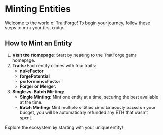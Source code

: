 # Minting Entities

Welcome to the world of TraitForge! To begin your journey, follow these steps to mint your first entity.

## How to Mint an Entity

1. **Visit the Homepage:** Start by heading to the TraitForge.game homepage.
2. **Traits:** Each entity comes with four traits:
   - **nukeFactor**
   - **forgePotential**
   - **performanceFactor**
   - **Forger or Merger.**
3. **Single vs. Batch Minting:** 
   - **Single Minting:** Mint one entity at a time, securing the best available at the time.
   - **Batch Minting:** Mint multiple entities simultaneously based on your budget, you will be automatically refunded any ETH that wasn't spent.

Explore the ecosystem by starting with your unique entity!

